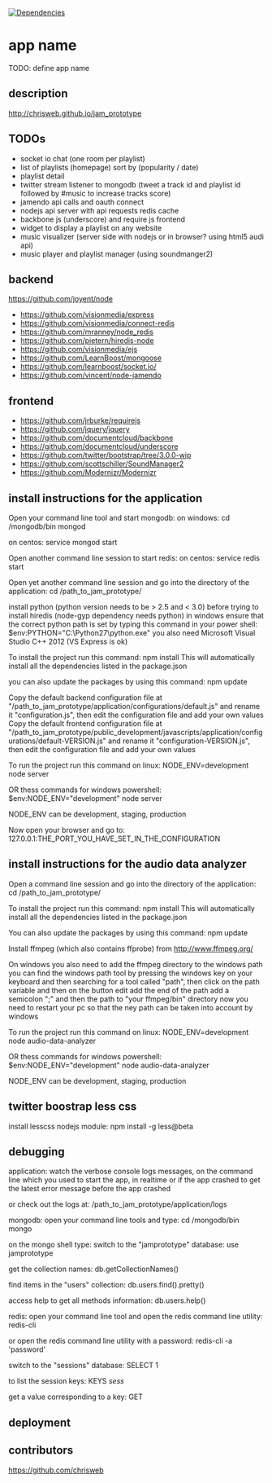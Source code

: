 [![Dependencies](https://david-dm.org/chrisweb/jam_prototype.png)](https://david-dm.org/chrisweb/jam_prototype)

app name
========

TODO: define app name

description
-----------

http://chrisweb.github.io/jam_prototype

TODOs
-----

* socket io chat (one room per playlist)
* list of playlists (homepage) sort by (popularity / date)
* playlist detail
* twitter stream listener to mongodb (tweet a track id and playlist id followed by #music to increase tracks score)
* jamendo api calls and oauth connect
* nodejs api server with api requests redis cache
* backbone js (underscore) and require js frontend
* widget to display a playlist on any website
* music visualizer (server side with nodejs or in browser? using html5 audi api)
* music player and playlist manager (using soundmanger2)

backend
-------

https://github.com/joyent/node
* https://github.com/visionmedia/express
* https://github.com/visionmedia/connect-redis
* https://github.com/mranney/node_redis
* https://github.com/pietern/hiredis-node
* https://github.com/visionmedia/ejs
* https://github.com/LearnBoost/mongoose
* https://github.com/learnboost/socket.io/
* https://github.com/vincent/node-jamendo

frontend
--------

* https://github.com/jrburke/requirejs
* https://github.com/jquery/jquery
* https://github.com/documentcloud/backbone
* https://github.com/documentcloud/underscore
* https://github.com/twitter/bootstrap/tree/3.0.0-wip
* https://github.com/scottschiller/SoundManager2
* https://github.com/Modernizr/Modernizr

install instructions for the application
----------------------------------------

Open your command line tool and start mongodb:
on windows:
cd /mongodb/bin
mongod

on centos:
service mongod start

Open another command line session to start redis:
on centos:
service redis start

Open yet another command line session and go into the directory of the application:
cd /path_to_jam_prototype/

install python (python version needs to be > 2.5 and < 3.0) before trying to install hiredis (node-gyp dependency needs python)
in windows ensure that the correct python path is set by typing this command in your power shell:
$env:PYTHON="C:\Python27\python.exe"
you also need Microsoft Visual Studio C++ 2012 (VS Express is ok)

To install the project run this command:
npm install
This will automatically install all the dependencies listed in the package.json

you can also update the packages by using this command:
npm update

Copy the default backend configuration file at "/path_to_jam_prototype/application/configurations/default.js" and rename it "configuration.js", then edit the configuration file and add your own values
Copy the default frontend configuration file at "/path_to_jam_prototype/public_development/javascripts/application/configurations/default-VERSION.js" and rename it "configuration-VERSION.js", then edit the configuration file and add your own values

To run the project run this command on linux:
NODE_ENV=development node server

OR thess commands for windows powershell:
$env:NODE_ENV="development"
node server

NODE_ENV can be development, staging, production

Now open your browser and go to:
127.0.0.1:THE_PORT_YOU_HAVE_SET_IN_THE_CONFIGURATION

install instructions for the audio data analyzer
------------------------------------------------

Open a command line session and go into the directory of the application:
cd /path_to_jam_prototype/

To install the project run this command:
npm install
This will automatically install all the dependencies listed in the package.json

You can also update the packages by using this command:
npm update

Install ffmpeg (which also contains ffprobe) from http://www.ffmpeg.org/

On windows you also need to add the ffmpeg directory to the windows path
you can find the windows path tool by pressing the windows key on your keyboard and then searching for a tool called "path", then click on the path variable and then on the button edit
add the end of the path add a semicolon ";" and then the path to "your ffmpeg/bin" directory
now you need to restart your pc so that the ney path can be taken into account by windows

To run the project run this command on linux:
NODE_ENV=development node audio-data-analyzer

OR thess commands for windows powershell:
$env:NODE_ENV="development"
node audio-data-analyzer

NODE_ENV can be development, staging, production

twitter boostrap less css
-------------------------

install lesscss nodejs module:
npm install -g less@beta

debugging
---------

application:
watch the verbose console logs messages, on the command line which you used to start the app, in realtime or if the app crashed to get the latest error message before the app crashed

or check out the logs at:
/path_to_jam_prototype/application/logs

mongodb:
open your command line tools and type:
cd /mongodb/bin
mongo

on the mongo shell type:
switch to the "jamprototype" database:
use jamprototype

get the collection names:
db.getCollectionNames()

find items in the "users" collection:
db.users.find().pretty()

access help to get all methods information:
db.users.help()

redis:
open your command line tool and open the redis command line utility:
redis-cli

or open the redis command line utility with a password:
redis-cli -a 'password'

switch to the "sessions" database:
SELECT 1

to list the session keys:
KEYS *sess*

get a value corresponding to a key:
GET <key>


deployment
----------

contributors
------------

https://github.com/chrisweb
